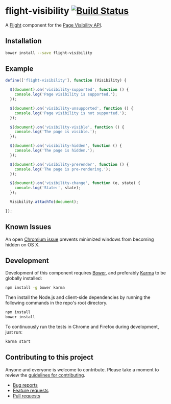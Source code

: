 # flight-visibility [![Build Status](https://secure.travis-ci.org/brettstimmerman/flight-visibility.png)](http://travis-ci.org/brettstimmerman/flight-visibility)

A [Flight](https://github.com/twitter/flight) component for the
[Page Visibility API](https://developer.mozilla.org/en-US/docs/Web/Guide/User_experience/Using_the_Page_Visibility_API).


## Installation

```bash
bower install --save flight-visibility
```

## Example

```js
define(['flight-visibility'], function (Visibility) {

  $(document).on('visibility-supported', function () {
    console.log('Page visibility is supported.');
  });

  $(document).on('visibility-unsupported', function () {
    console.log('Page visibility is not supported.');
  });

  $(document).on('visibility-visible', function () {
    console.log('The page is visible.');
  });

  $(document).on('visibility-hidden', function () {
    console.log('The page is hidden.');
  });

  $(document).on('visibility-prerender', function () {
    console.log('The page is pre-rendering.');
  });

  $(document).on('visibility-change', function (e, state) {
    console.log('State:', state);
  });

  Visibility.attachTo(document);

});
```

## Known Issues

An open [Chromium issue](https://code.google.com/p/chromium/issues/detail?id=117082)
prevents minimized windows from becoming hidden on OS X.

## Development

Development of this component requires [Bower](http://bower.io), and preferably
[Karma](http://karma-runner.github.io) to be globally installed:

```bash
npm install -g bower karma
```

Then install the Node.js and client-side dependencies by running the following
commands in the repo's root directory.

```bash
npm install
bower install
```

To continuously run the tests in Chrome and Firefox during development, just run:

```bash
karma start
```

## Contributing to this project

Anyone and everyone is welcome to contribute. Please take a moment to
review the [guidelines for contributing](CONTRIBUTING.md).

* [Bug reports](CONTRIBUTING.md#bugs)
* [Feature requests](CONTRIBUTING.md#features)
* [Pull requests](CONTRIBUTING.md#pull-requests)
